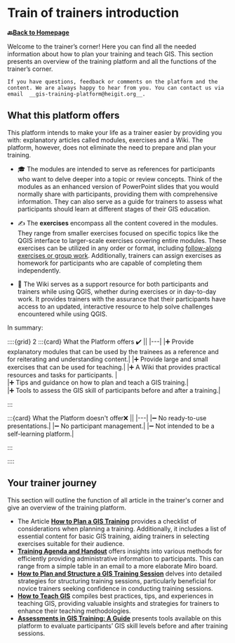 # Train of trainers introduction

__🔙[Back to Homepage](/content/intro.md)__

Welcome to the trainer’s corner! Here you can find all the needed information about how to plan your training and teach GIS. This section presents an overview of the training platform and all the functions of the trainer’s corner.

```{admonition} Contact the IFRC GIS Training Platform Team
If you have questions, feedback or comments on the platform and the content. We are always happy to hear from you. You can contact us via email  __gis-training-platform@heigit.org__.
```

## What this platform offers

This platform intends to make your life as a trainer easier by providing you with: explanatory articles called modules, exercises and a Wiki. The platform, however, does not eliminate the need to prepare and plan your training. 

* 🎓 The modules are intended to serve as references for participants who want to delve deeper into a topic or review concepts. Think of the modules as an enhanced version of PowerPoint slides that you would normally share with participants, providing them with comprehensive information. They can also serve as a guide for trainers to assess what participants should learn at different stages of their GIS education.

* ✍️ The __exercises__ encompass all the content covered in the modules. They range from smaller exercises focused on specific topics like the QGIS interface to larger-scale exercises covering entire modules. These exercises can be utilized in any order or format, including [follow-along exercises or group work](handson). Additionally, trainers can assign exercises as homework for participants who are capable of completing them independently.

* 📖 The Wiki serves as a support resource for both participants and trainers while using QGIS, whether during exercises or in day-to-day work. It provides trainers with the assurance that their participants have access to an updated, interactive resource to help solve challenges encountered while using QGIS.

In summary: 

::::{grid} 2
:::{card} What the Platform offers ✔️
||
|---|
|➕ Provide explanatory modules that can be used by the trainees as a reference and for reiterating and understanding content.|
|➕ Provide large and small exercises that can be used for teaching.|
|➕ A Wiki that provides practical resources and tasks for participants. |  
|➕ Tips and guidance on how to plan and teach a GIS training.|  
|➕ Tools to assess the GIS skill of participants before and after a training.|  

:::

:::{card} What the Platform doesn't offer❌
||
|---|
|➖ No ready-to-use presentations.|
|➖ No participant management.|
|➖ Not intended to be a self-learning platform.|

:::

::::


## Your trainer journey

This section will outline the function of all article in the trainer's corner and give an overview of the training platform.

* The Article [__How to Plan a GIS Training__](/content/Trainers_corner/en_how_to_training.md) provides a checklist of considerations when planning a training. Additionally, it includes a list of essential content for basic GIS training, aiding trainers in selecting exercises suitable for their audience.
* [__Training Agenda and Handout__](/content/Trainers_corner/en_training_graphical_outline.md) offers insights into various methods for efficiently providing administrative information to participants. This can range from a simple table in an email to a more elaborate Miro board.
* [__How to Plan and Structure a GIS Training Session__](/content/Trainers_corner/en_training_day_structure.md) delves into detailed strategies for structuring training sessions, particularly beneficial for novice trainers seeking confidence in conducting training sessions.
* [__How to Teach GIS__](/content/Trainers_corner/en_how_to_teach_GIS.md) compiles best practices, tips, and experiences in teaching GIS, providing valuable insights and strategies for trainers to enhance their teaching methodologies.
* [__Assessments in GIS Training: A Guide__](/content/Trainers_corner/en_how_to_assessment.md) presents tools available on this platform to evaluate participants’ GIS skill levels before and after training sessions.
